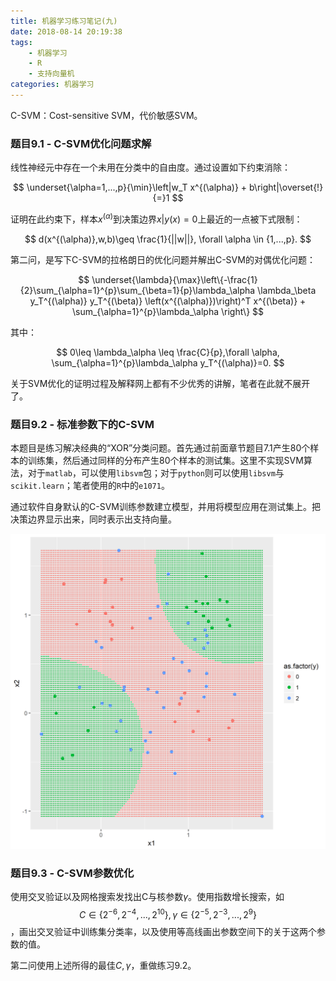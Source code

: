 ```yaml
---
title: 机器学习练习笔记(九)
date: 2018-08-14 20:19:38
tags:
    - 机器学习
    - R
    - 支持向量机
categories: 机器学习
---
```


C-SVM：Cost-sensitive SVM，代价敏感SVM。

### 题目9.1 - C-SVM优化问题求解

线性神经元中存在一个未用在分类中的自由度。通过设置如下约束消除：

$$
\underset{\alpha=1,...,p}{\min}\left|w_T x^{(\alpha)} + b\right|\overset{!}{=}1
$$

证明在此约束下，样本$x^{(\alpha)}$到决策边界${x|y(x)=0}$上最近的一点被下式限制：

$$
d(x^{(\alpha)},w,b)\geq \frac{1}{||w||}, \forall \alpha \in {1,...,p}.
$$

第二问，是写下C-SVM的拉格朗日的优化问题并解出C-SVM的对偶优化问题：

$$
\underset{\lambda}{\max}\left\{-\frac{1}{2}\sum_{\alpha=1}^{p}\sum_{\beta=1}{p}\lambda_\alpha \lambda_\beta y_T^{(\alpha)} y_T^{(\beta)} \left(x^{(\alpha)})\right)^T x^{(\beta)} + \sum_{\alpha=1}^{p}\lambda_\alpha \right\}
$$

其中：

$$
0\leq \lambda_\alpha \leq \frac{C}{p},\forall \alpha, \sum_{\alpha=1}^{p}\lambda_\alpha y_T^{(\alpha)}=0.
$$

关于SVM优化的证明过程及解释网上都有不少优秀的讲解，笔者在此就不展开了。

### 题目9.2 - 标准参数下的C-SVM

本题目是练习解决经典的“XOR”分类问题。首先通过前面章节题目7.1产生80个样本的训练集，然后通过同样的分布产生80个样本的测试集。这里不实现SVM算法，对于`matlab`，可以使用`libsvm`包；对于`python`则可以使用`libsvm`与`scikit.learn`；笔者使用的`R`中的`e1071`。

通过软件自身默认的C-SVM训练参数建立模型，并用将模型应用在测试集上。把决策边界显示出来，同时表示出支持向量。

![图中蓝点即为支持向量](机器学习练习笔记-九/e9-2a.png)

### 题目9.3 - C-SVM参数优化

使用交叉验证以及网格搜索发找出C与核参数$\gamma$。使用指数增长搜索，如$$C\in \{ 2^{-6},2^{-4},...,2^{10} \},\gamma\in \{ 2^{-5},2^{-3},...,2^{9} \}$$，画出交叉验证中训练集分类率，以及使用等高线画出参数空间下的关于这两个参数的值。

第二问使用上述所得的最佳$C,\gamma$，重做练习9.2。